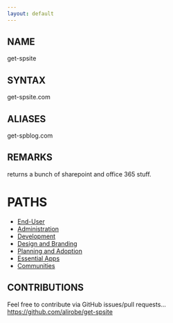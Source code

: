 ```yaml
---
layout: default
---
```


##  NAME 

get-spsite

##  SYNTAX 

get-spsite.com

##  ALIASES 
  
get-spblog.com     

## REMARKS 

returns a bunch of sharepoint and office 365 stuff.

# PATHS

* [End-User](end-user)
* [Administration](administration)
* [Development](development)
* [Design and Branding](design)
* [Planning and Adoption](planning-adoption)
* [Essential Apps](essential-apps)
* [Communities](communities)

## CONTRIBUTIONS

Feel free to contribute via GitHub issues/pull requests... <https://github.com/alirobe/get-spsite>